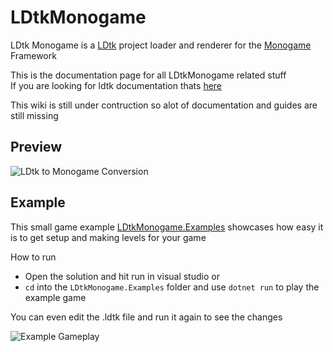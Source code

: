 # LDtkMonogame

LDtk Monogame is a [LDtk](https://ldtk.io) project loader and renderer for the [Monogame](https://www.monogame.net/) Framework

This is the documentation page for all LDtkMonogame related stuff  
If you are looking for ldtk documentation thats [here](https://ldtk.io/)

This wiki is still under contruction so alot of documentation and guides are still missing  

## Preview

![LDtk to Monogame Conversion](~/art/screenshots/LDtk%20to%20Monogame.png "1 to 1 Conversion")

## Example

This small game example [LDtkMonogame.Examples](https://github.com/IrishBruse/LDtkMonogame/tree/main/LDtkMonogame.Examples) showcases how easy it is to get setup and making levels for your game

How to run

-   Open the solution and hit run in visual studio or
-   `cd` into the `LDtkMonogame.Examples` folder and use `dotnet run` to play the example game

You can even edit the .ldtk file and run it again to see the changes

![Example Gameplay](~/art/screenshots/Example%20Project.gif "Gameplay")
